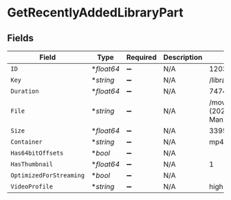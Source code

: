 # GetRecentlyAddedLibraryPart


## Fields

| Field                                                                                           | Type                                                                                            | Required                                                                                        | Description                                                                                     | Example                                                                                         |
| ----------------------------------------------------------------------------------------------- | ----------------------------------------------------------------------------------------------- | ----------------------------------------------------------------------------------------------- | ----------------------------------------------------------------------------------------------- | ----------------------------------------------------------------------------------------------- |
| `ID`                                                                                            | **float64*                                                                                      | :heavy_minus_sign:                                                                              | N/A                                                                                             | 120353                                                                                          |
| `Key`                                                                                           | **string*                                                                                       | :heavy_minus_sign:                                                                              | N/A                                                                                             | /library/parts/120353/1681803203/file.mp4                                                       |
| `Duration`                                                                                      | **float64*                                                                                      | :heavy_minus_sign:                                                                              | N/A                                                                                             | 7474422                                                                                         |
| `File`                                                                                          | **string*                                                                                       | :heavy_minus_sign:                                                                              | N/A                                                                                             | /movies/Ant-Man and the Wasp Quantumania (2023)/Ant-Man.and.the.Wasp.Quantumania.2023.1080p.mp4 |
| `Size`                                                                                          | **float64*                                                                                      | :heavy_minus_sign:                                                                              | N/A                                                                                             | 3395307162                                                                                      |
| `Container`                                                                                     | **string*                                                                                       | :heavy_minus_sign:                                                                              | N/A                                                                                             | mp4                                                                                             |
| `Has64bitOffsets`                                                                               | **bool*                                                                                         | :heavy_minus_sign:                                                                              | N/A                                                                                             |                                                                                                 |
| `HasThumbnail`                                                                                  | **float64*                                                                                      | :heavy_minus_sign:                                                                              | N/A                                                                                             | 1                                                                                               |
| `OptimizedForStreaming`                                                                         | **bool*                                                                                         | :heavy_minus_sign:                                                                              | N/A                                                                                             |                                                                                                 |
| `VideoProfile`                                                                                  | **string*                                                                                       | :heavy_minus_sign:                                                                              | N/A                                                                                             | high                                                                                            |